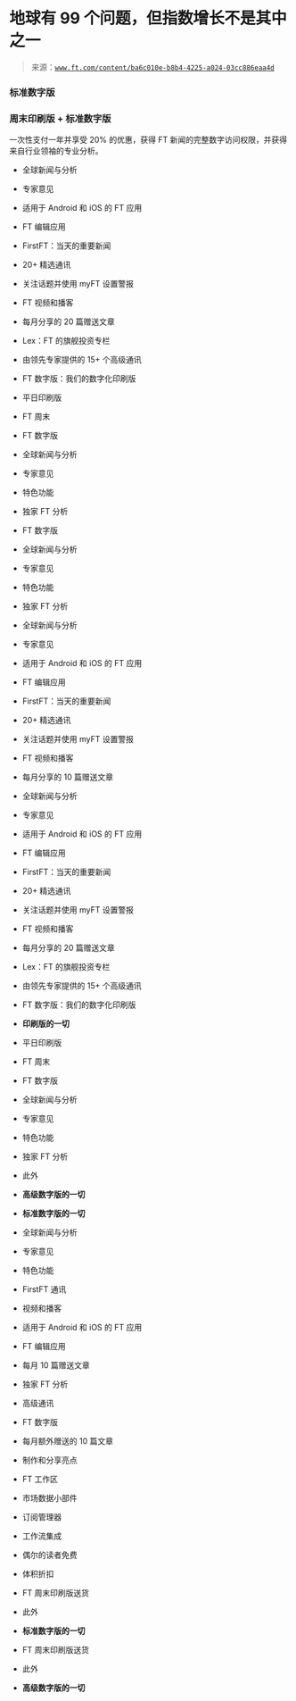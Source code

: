 <!--yml

类别：未分类

日期：2024-05-27 14:43:38

-->

# 地球有 99 个问题，但指数增长不是其中之一

> 来源：[`www.ft.com/content/ba6c010e-b8b4-4225-a024-03cc886eaa4d`](https://www.ft.com/content/ba6c010e-b8b4-4225-a024-03cc886eaa4d)

### 标准数字版

### 周末印刷版 + 标准数字版

一次性支付一年并享受 20% 的优惠，获得 FT 新闻的完整数字访问权限，并获得来自行业领袖的专业分析。

+   全球新闻与分析

+   专家意见

+   适用于 Android 和 iOS 的 FT 应用

+   FT 编辑应用

+   FirstFT：当天的重要新闻

+   20+ 精选通讯

+   关注话题并使用 myFT 设置警报

+   FT 视频和播客

+   每月分享的 20 篇赠送文章

+   Lex：FT 的旗舰投资专栏

+   由领先专家提供的 15+ 个高级通讯

+   FT 数字版：我们的数字化印刷版

+   平日印刷版

+   FT 周末

+   FT 数字版

+   全球新闻与分析

+   专家意见

+   特色功能

+   独家 FT 分析

+   FT 数字版

+   全球新闻与分析

+   专家意见

+   特色功能

+   独家 FT 分析

+   全球新闻与分析

+   专家意见

+   适用于 Android 和 iOS 的 FT 应用

+   FT 编辑应用

+   FirstFT：当天的重要新闻

+   20+ 精选通讯

+   关注话题并使用 myFT 设置警报

+   FT 视频和播客

+   每月分享的 10 篇赠送文章

+   全球新闻与分析

+   专家意见

+   适用于 Android 和 iOS 的 FT 应用

+   FT 编辑应用

+   FirstFT：当天的重要新闻

+   20+ 精选通讯

+   关注话题并使用 myFT 设置警报

+   FT 视频和播客

+   每月分享的 20 篇赠送文章

+   Lex：FT 的旗舰投资专栏

+   由领先专家提供的 15+ 个高级通讯

+   FT 数字版：我们的数字化印刷版

+   **印刷版的一切**

+   平日印刷版

+   FT 周末

+   FT 数字版

+   全球新闻与分析

+   专家意见

+   特色功能

+   独家 FT 分析

+   此外

+   **高级数字版的一切**

+   **标准数字版的一切**

+   全球新闻与分析

+   专家意见

+   特色功能

+   FirstFT 通讯

+   视频和播客

+   适用于 Android 和 iOS 的 FT 应用

+   FT 编辑应用

+   每月 10 篇赠送文章

+   独家 FT 分析

+   高级通讯

+   FT 数字版

+   每月额外赠送的 10 篇文章

+   制作和分享亮点

+   FT 工作区

+   市场数据小部件

+   订阅管理器

+   工作流集成

+   偶尔的读者免费

+   体积折扣

+   FT 周末印刷版送货

+   此外

+   **标准数字版的一切**

+   FT 周末印刷版送货

+   此外

+   **高级数字版的一切**
